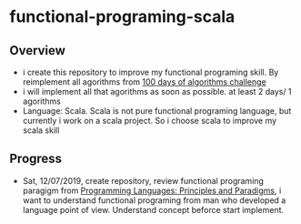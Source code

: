 # functional-programing-scala

## Overview
- i create this repository to improve my functional programing skill. By reimplement all agorithms from
[100 days of algorithms challenge](https://github.com/coells/100days)
- i will implement all that agorithms as soon as possible. at least 2 days/ 1 agorithms
- Language: Scala. Scala is not pure functional programing language, but currently i work on a scala project. So i choose scala to improve my scala skill

## Progress

- Sat, 12/07/2019, create repository, review functional programing paragigm from [Programming Languages: Principles and Paradigms](https://www.amazon.com/Programming-Languages-Principles-Paradigms-Undergraduate/dp/1848829132), i want to understand functional programing from man who developed a language point of view. Understand concept beforce start implement.

